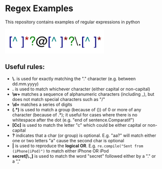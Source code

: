 # Regex Examples
This repository contains examples of regular expressions in python

![alt text](https://github.com/tommydino93/Regex_Examples/blob/master/regex.png)

## Useful rules:
* **\\.** is used for exactly matching the "." character (e.g. between dd.mm.yyyy)
* **.** is used to match whichever character (either capital or non-capital)
* **\w+** matches a sequence of alphanumeric characters (including _), but does not match special characters such as "/"
* **\d+** matches a series of digits
* **(\.*)** is used to match a group (because of ()) of 0 or more of any character (because of \.*); it useful for cases where there is no whitespace after the dot (e.g. "end of sentence.Comparatif")
* **[Cc]** is used to match the letter "c" which could be either capital or non-capital
* **?** indicates that a char (or group) is optional. E.g. "aa?" will match either one or two letters "a" cause the second char is optional
* **|** is used to reproduce the **logical OR**. E.g. `re.compile("Sent from (iPhone|iPod)")` to match either iPhone OR iPod
* **secret[\\.,]** is used to match the word "secret" followed either by a "." or a ","
